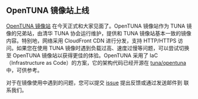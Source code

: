 ## OpenTUNA 镜像站上线

[OpenTUNA 镜像站](https://opentuna.cn) 在今天正式和大家见面了。OpenTUNA 镜像站作为 TUNA 镜像的兄弟站，由清华 TUNA 协会运行维护，提供和 TUNA 镜像站基本一致的镜像内容。特别地，网络采用 CloudFront CDN 进行分发，支持 HTTP/HTTPS 访问。如果您在使用 TUNA 镜像时遇到负载过高、速度过慢等问题，可以尝试切换至 OpenTUNA 镜像站以获得更佳的体验。OpenTUNA 采用了 IaC（Infrastructure as Code）的方案，它的架构代码已经开源在 [tuna/opentuna](https://github.com/tuna/opentuna) 中，可供参考。

对于在镜像使用中遇到的问题，您可以提交 [issue](https://github.com/tuna/issues/issues/new?labels=OpenTUNA) 提出反馈或通过发送邮件到 <a class="eib1gieB"></a> 联系我们。
